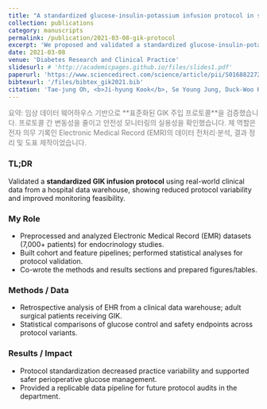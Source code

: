 ```yaml
---
title: "A standardized glucose-insulin-potassium infusion protocol in surgical patients: Use of real clinical data from a clinical data warehouse"
collection: publications
category: manuscripts
permalink: /publication/2021-03-08-gik-protocol
excerpt: 'We proposed and validated a standardized glucose-insulin-potassium infusion protocol using real-world clinical data from a hospital data warehouse.'
date: 2021-03-08
venue: 'Diabetes Research and Clinical Practice'
slidesurl: # 'http://academicpages.github.io/files/slides1.pdf'
paperurl: 'https://www.sciencedirect.com/science/article/pii/S0168822721001091'
bibtexurl: '/files/bibtex_gik2021.bib'
citation: 'Tae-jung Oh, <b>Ji-hyung Kook</b>, Se Young Jung, Duck-Woo Kim, Sung Hee Choi, Hong Bin Kim, Hak Chul Jang (2021). &quot;A standardized glucose-insulin-potassium infusion protocol in surgical patients: Use of real clinical data from a clinical data warehouse.&quot; <i>Diabetes Research and Clinical Practice</i>, 174:108756.'
---
```


<span style="color:gray">
요약: 임상 데이터 웨어하우스 기반으로 **표준화된 GIK 주입 프로토콜**을 검증했습니다.  
프로토콜 간 변동성을 줄이고 안전성 모니터링의 실용성을 확인했습니다. 제 역할은 전자 의무 기록인 Electronic Medical Record (EMR)의 데이터 전처리·분석, 결과 정리 및 도표 제작이었습니다.
</span>

### TL;DR
Validated a **standardized GIK infusion protocol** using real-world clinical data from a hospital data warehouse, showing reduced protocol variability and improved monitoring feasibility.

### My Role
- Preprocessed and analyzed Electronic Medical Record (EMR) datasets (7,000+ patients) for endocrinology studies.  
- Built cohort and feature pipelines; performed statistical analyses for protocol validation.  
- Co-wrote the methods and results sections and prepared figures/tables.

### Methods / Data
- Retrospective analysis of EHR from a clinical data warehouse; adult surgical patients receiving GIK.  
- Statistical comparisons of glucose control and safety endpoints across protocol variants.

### Results / Impact
- Protocol standardization decreased practice variability and supported safer perioperative glucose management.  
- Provided a replicable data pipeline for future protocol audits in the department.